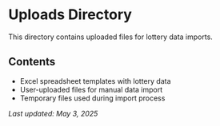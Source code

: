 # Uploads Directory

This directory contains uploaded files for lottery data imports.

## Contents
- Excel spreadsheet templates with lottery data
- User-uploaded files for manual data import
- Temporary files used during import process

*Last updated: May 3, 2025*
